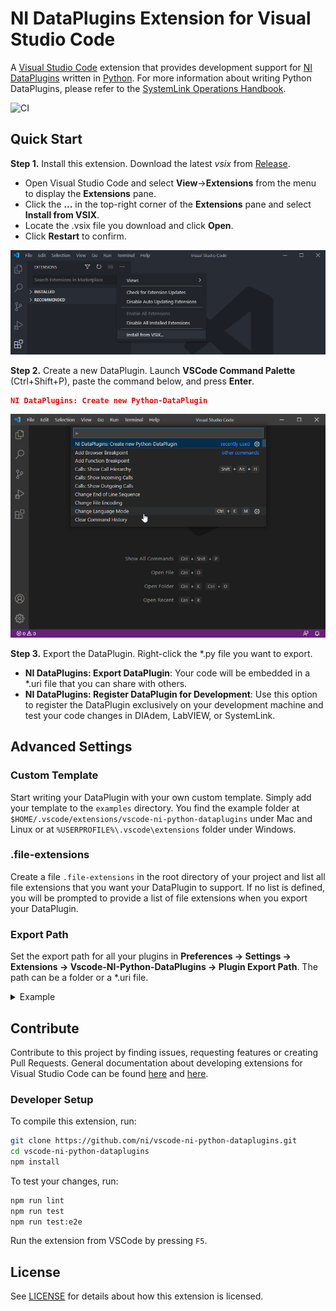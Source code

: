 # NI DataPlugins Extension for Visual Studio Code

A [Visual Studio Code](https://code.visualstudio.com/) extension that provides development support for [NI DataPlugins](https://www.ni.com/downloads/dataplugins) written in [Python](https://www.python.org). For more information about writing Python DataPlugins, please refer to the [SystemLink Operations Handbook](https://operations.systemlink.io/python-dataplugins/python-dataplugins).

![CI](https://github.com/ni/vscode-ni-python-dataplugins/workflows/CI/badge.svg)

## Quick Start

**Step 1.** Install this extension. Download the latest *vsix* from [Release](https://github.com/jschumme/vscode-ni-python-dataplugins/releases).

- Open Visual Studio Code and select __View__->__Extensions__ from the menu to display the __Extensions__ pane.
- Click the __...__ in the top-right corner of the __Extensions__ pane and select __Install from VSIX__.
- Locate the .vsix file you download and click __Open__.
- Click __Restart__ to confirm.

![Installing the extension](./docs/images/install-from-vsix.png)

**Step 2.** Create a new DataPlugin. Launch __VSCode Command Palette__ (Ctrl+Shift+P), paste the command below, and press __Enter__.

```json
NI DataPlugins: Create new Python-DataPlugin
```

![Creating a new DataPlugin](./docs/images/create-new-dataplugin.gif)

**Step 3.** Export the DataPlugin. Right-click the \*.py file you want to export.

- __NI DataPlugins: Export DataPlugin__: Your code will be embedded in a *.uri file that you can share with others.
- __NI DataPlugins: Register DataPlugin for Development__: Use this option to register the DataPlugin exclusively on your development machine and test your code changes in DIAdem, LabVIEW, or SystemLink.

## Advanced Settings

### Custom Template

Start writing your DataPlugin with your own custom template. Simply add your template to the `examples` directory. You find the example folder at `$HOME/.vscode/extensions/vscode-ni-python-dataplugins` under Mac and Linux or at `%USERPROFILE%\.vscode\extensions` folder under Windows.

### .file-extensions

Create a file `.file-extensions` in the root directory of your project and list all file extensions that you want your DataPlugin to support. If no list is defined, you will be prompted to provide a list of file extensions when you export your DataPlugin.

### Export Path

Set the export path for all your plugins in __Preferences -> Settings -> Extensions -> Vscode-NI-Python-DataPlugins -> Plugin Export Path__. The path can be a folder or a *.uri file.

<details>
<summary>Example</summary>

```json
{
    "NI-DataPlugins.PluginExportPath": "C:\\Temp"
}
// OR
{
    "NI-DataPlugins.PluginExportPath": "C:\\Temp\\MyPlugin.uri"
}
```

</details>

## Contribute

Contribute to this project by finding issues, requesting features or creating Pull Requests. General documentation about developing extensions for Visual Studio Code can be found [here](https://code.visualstudio.com/api) and [here](https://vscode-docs.readthedocs.io/en/stable/extensions/debugging-extensions/).

### Developer Setup

To compile this extension, run:

```sh
git clone https://github.com/ni/vscode-ni-python-dataplugins.git
cd vscode-ni-python-dataplugins
npm install
```

To test your changes, run:

```sh
npm run lint
npm run test
npm run test:e2e
```

Run the extension from VSCode by pressing `F5`.

## License

See [LICENSE](https://github.com/ni/vscode-ni-python-dataplugins/blob/master/LICENSE) for details about how this extension is licensed.
